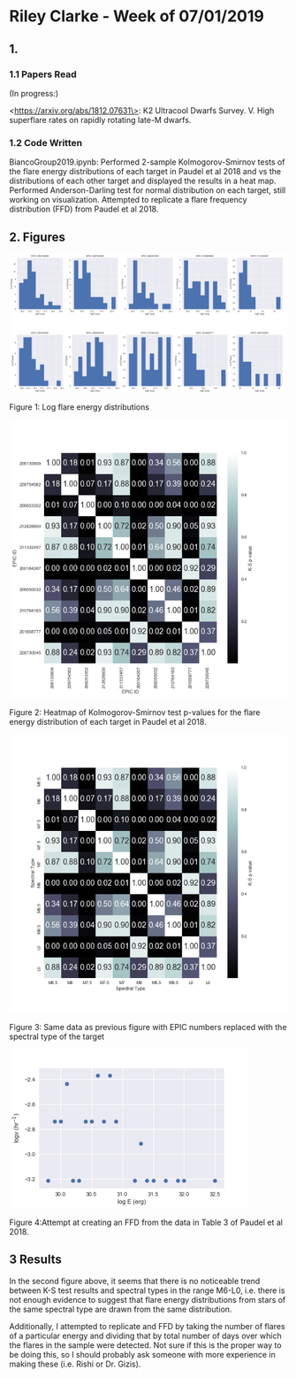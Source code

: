 # Riley Clarke - Week of 07/01/2019

## 1. 

### 1.1 Papers Read

(In progress:)

\<https://arxiv.org/abs/1812.07631\>: K2 Ultracool Dwarfs Survey. V. High superflare rates on rapidly rotating late-M dwarfs.  

### 1.2 Code Written

BiancoGroup2019.ipynb: Performed 2-sample Kolmogorov-Smirnov tests of the flare energy distributions of each target in Paudel et al 2018 and vs the distributions of each other target and displayed the results in a heat map. Performed Anderson-Darling test for normal distribution on each target, still working on visualization. Attempted to replicate a flare frequency distribution (FFD) from Paudel et al 2018.


## 2. Figures

![](Figures/flar_hists.png?raw=true)

Figure 1: Log flare energy distributions

![](Figures/ks_map.png?raw=true)

Figure 2: Heatmap of Kolmogorov-Smirnov test p-values for the flare energy distribution of each target in Paudel et al 2018.

![](Figures/ks_map_spec.png?raw=true)

Figure 3: Same data as previous figure with EPIC numbers replaced with the spectral type of the target

![](Figures/ffd1.png?raw=true)

Figure 4:Attempt at creating an FFD from the data in Table 3 of Paudel et al 2018.



## 3 Results 

In the second figure above, it seems that there is no noticeable trend between K-S test results and spectral types in the range M6-L0, i.e. there is not enough evidence to suggest that flare energy distributions from stars of the same spectral type are drawn from the same distribution.

Additionally, I attempted to replicate and FFD by taking the number of flares of a particular energy and dividing that by total number of days over which the flares in the sample were detected. Not sure if this is the proper way to be doing this, so I should probably ask someone with more experience in making these (i.e. Rishi or Dr. Gizis).

